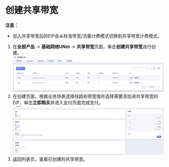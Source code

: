 # 创建共享带宽
**注意：**
- 加入共享带宽后的EIP会从标准带宽/流量计费模式切换到共享带宽计费模式。
1. 在**全部产品** -> **基础网络UNet** -> **共享带宽**页面，单击**创建共享带宽**进行创建。
![image](/guide/image/15.png)
2. 在创建页面，根据业务场景选择线路和带宽值并选择需要添加进共享带宽的EIP，单击**立即购买**并进入支付页面完成支付。
![image](/guide/image/16.png)
3. 返回列表页，查看已创建的共享带宽。
